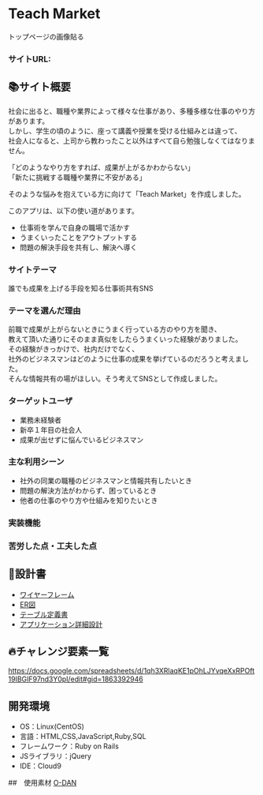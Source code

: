 # Teach Market


トップページの画像貼る


### サイトURL:

## 📚サイト概要

社会に出ると、職種や業界によって様々な仕事があり、多種多様な仕事のやり方があります。  
しかし、学生の頃のように、座って講義や授業を受ける仕組みとは違って、  
社会人になると、上司から教わったこと以外はすべて自ら勉強しなくてはなりません。  

「どのようなやり方をすれば、成果が上がるかわからない」  
「新たに挑戦する職種や業界に不安がある」  

そのような悩みを抱えている方に向けて「Teach Market」を作成しました。

このアプリは、以下の使い道があります。

* 仕事術を学んで自身の職場で活かす  
* うまくいったことをアウトプットする  
* 問題の解決手段を共有し、解決へ導く  

### サイトテーマ
誰でも成果を上げる手段を知る仕事術共有SNS

### テーマを選んだ理由

前職で成果が上がらないときにうまく行っている方のやり方を聞き、  
教えて頂いた通りにそのまま真似をしたらうまくいった経験がありました。  
その経験がきっかけで、社内だけでなく、  
社外のビジネスマンはどのように仕事の成果を挙げているのだろうと考えました。  
そんな情報共有の場がほしい。そう考えてSNSとして作成しました。

### ターゲットユーザ
* 業務未経験者   
* 新卒１年目の社会人  
* 成果が出せずに悩んでいるビジネスマン  

### 主な利用シーン
* 社外の同業の職種のビジネスマンと情報共有したいとき  
* 問題の解決方法がわからず、困っているとき  
* 他者の仕事のやり方や仕組みを知りたいとき  

### 実装機能

### 苦労した点・工夫した点



## 🔨設計書
* [ワイヤーフレーム](https://app.diagrams.net/#Hnao0725%2FTeach-Market%2Fmain%2F%E3%80%90PF%E7%94%A8%E3%80%91%E3%83%AF%E3%82%A4%E3%83%A4%E3%83%BC%E3%83%95%E3%83%AC%E3%83%BC%E3%83%A0%EF%BC%86ER%E5%9B%B3.drawio)  
* [ER図](https://app.diagrams.net/?libs=general;er#Hnao0725%2FTeach-Market%2Fmain%2FER%E5%9B%B3.drawio)  
* [テーブル定義書](https://docs.google.com/spreadsheets/d/1A5KM2_L5cCc9Z5HoCv-Sb53mCVr2KMUcpVeb3-B8L-8/edit#gid=1680649053)  
* [アプリケーション詳細設計](https://docs.google.com/spreadsheets/d/1kVK594ee1MZnoaQOUkd6coFeEyLxNwgPHwDcOj0Ogz0/edit#gid=2133469642)  

## 🔥チャレンジ要素一覧
https://docs.google.com/spreadsheets/d/1qh3XRlaqKE1pOhLJYvqeXxRPOft19IBGIF97nd3Y0pI/edit#gid=1863392946

## 開発環境
- OS：Linux(CentOS)
- 言語：HTML,CSS,JavaScript,Ruby,SQL
- フレームワーク：Ruby on Rails
- JSライブラリ：jQuery
- IDE：Cloud9


##　使用素材
[O-DAN](https://o-dan.net/ja/)
